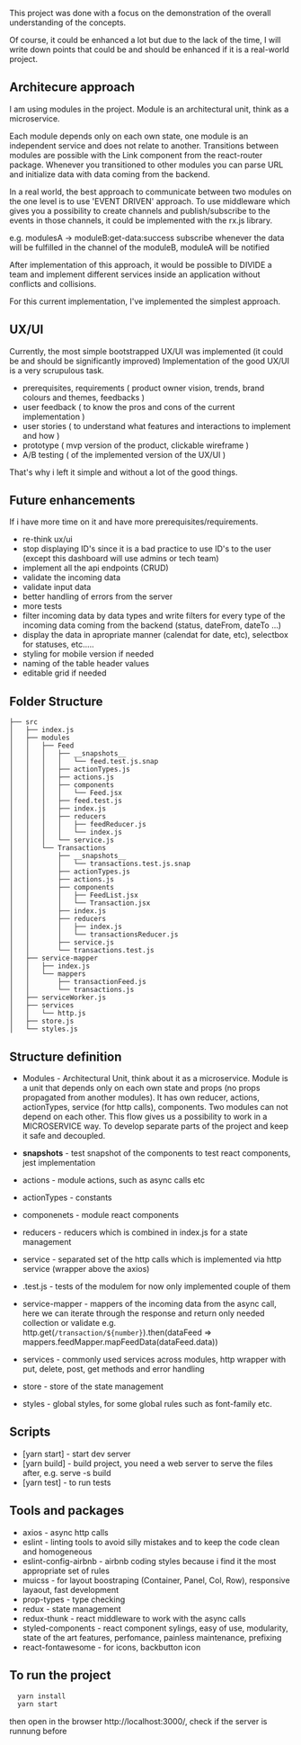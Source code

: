 This project was done with a focus on the demonstration of the overall understanding of the concepts.

Of course, it could be enhanced a lot but due to the lack of the time, I will write down points that could be and should be enhanced if it is a real-world project.

 ## Architecure approach
  
  I am using modules in the project. Module is an architectural unit, think as a microservice.

  Each module depends only on each own state, one module is an independent service and does not relate to another. Transitions between modules are possible with the Link component from the react-router package.
  Whenever you transitioned to other modules you can parse URL and initialize data with data coming from the backend.

  In a real world, the best approach to communicate between two modules on the one level is to use 'EVENT DRIVEN' approach. To use middleware which gives you a possibility to create channels and publish/subscribe to the events in those channels, it could be implemented with the rx.js library.

  e.g. modulesA -> moduleB:get-data:success subscribe
  whenever the data will be fulfilled in the channel of the moduleB, moduleA will be notified

  After implementation of this approach, it would be possible to DIVIDE a team and implement different services inside an application without conflicts and collisions.

  For this current implementation, I've implemented the simplest approach.


## UX/UI
  Currently, the most simple bootstrapped UX/UI was implemented (it could be and should be significantly improved)
  Implementation of the good UX/UI is a very scrupulous task.

  - prerequisites, requirements ( product owner vision, trends, brand colours and themes, feedbacks )
  - user feedback ( to know the pros and cons of the current implementation )
  - user stories ( to understand what features and interactions to implement and how )
  - prototype ( mvp version of the product, clickable wireframe )
  - A/B testing ( of the implemented version of the UX/UI )

  That's why i left it simple and without a lot of the good things.


## Future enhancements

  If i have more time on it and have more prerequisites/requirements.

  - re-think ux/ui
  - stop displaying ID's since it is a bad practice to use ID's to the user (except this dashboard will use admins or tech team)
  - implement all the api endpoints (CRUD)
  - validate the incoming data
  - validate input data
  - better handling of errors from the server
  - more tests
  - filter incoming data by data types and write filters for every type of the incoming data coming from the backend (status, dateFrom, dateTo ...)
  - display the data in apropriate manner (calendat for date, etc), selectbox for statuses, etc.....
  - styling for mobile version if needed
  - naming of the table header values
  - editable grid if needed


## Folder Structure

```
├── src
│   ├── index.js
│   ├── modules
│   │   ├── Feed
│   │   │   ├── __snapshots__
│   │   │   │   └── feed.test.js.snap
│   │   │   ├── actionTypes.js
│   │   │   ├── actions.js
│   │   │   ├── components
│   │   │   │   └── Feed.jsx
│   │   │   ├── feed.test.js
│   │   │   ├── index.js
│   │   │   ├── reducers
│   │   │   │   ├── feedReducer.js
│   │   │   │   └── index.js
│   │   │   └── service.js
│   │   └── Transactions
│   │       ├── __snapshots__
│   │       │   └── transactions.test.js.snap
│   │       ├── actionTypes.js
│   │       ├── actions.js
│   │       ├── components
│   │       │   ├── FeedList.jsx
│   │       │   └── Transaction.jsx
│   │       ├── index.js
│   │       ├── reducers
│   │       │   ├── index.js
│   │       │   └── transactionsReducer.js
│   │       ├── service.js
│   │       └── transactions.test.js
│   ├── service-mapper
│   │   ├── index.js
│   │   └── mappers
│   │       ├── transactionFeed.js
│   │       └── transactions.js
│   ├── serviceWorker.js
│   ├── services
│   │   └── http.js
│   ├── store.js
│   └── styles.js
```

## Structure definition

  - Modules  - Architectural Unit, think about it as a microservice. Module is a unit that depends only on each own state and props (no props propagated from another modules). It has own reducer, actions, actionTypes, service (for http calls), components. Two modules can not depend on each other. This flow gives us a possibility to work in a MICROSERVICE way. To develop separate parts of the project and keep it safe and decoupled.

  - __snapshots__ - test snapshot of the components to test react components, jest implementation
  - actions - module actions, such as async calls etc
  - actionTypes - constants
  - componenets - module react components 
  - reducers - reducers which is combined in index.js for a state management
  - service - separated set of the http calls which is implemented via http service (wrapper above the axios)
  - .test.js - tests of the modulem for now only implemented couple of them
  - service-mapper - mappers of the incoming data from the async call, here we can iterate through the response and return only needed collection or validate e.g. http.get(`/transaction/${number}`).then(dataFeed => mappers.feedMapper.mapFeedData(dataFeed.data))

  - services - commonly used services across modules, http wrapper with put, delete, post, get methods and error handling
  - store - store of the state management
  - styles - global styles, for some global rules such as font-family etc.



## Scripts

  - [yarn start] - start dev server
  - [yarn build] - build project, you need a web server to serve the files after, e.g. serve -s build
  - [yarn test] - to run tests

## Tools and packages

  - axios - async http calls
  - eslint - linting tools to avoid silly mistakes and to keep the code clean and homogeneous  
  - eslint-config-airbnb - airbnb coding styles because i find it the most appropriate set of rules
  - muicss - for layout boostraping (Container, Panel, Col, Row), responsive layaout, fast development
  - prop-types - type checking
  - redux - state management
  - redux-thunk - react middleware to work with the async calls
  - styled-components - react component sylings, easy of use, modularity, state of the art features, perfomance, painless maintenance, prefixing
  - react-fontawesome - for icons, backbutton icon

## To run the project

```sh
  yarn install
  yarn start
```
  then open in the browser http://localhost:3000/, check if the server is runnung before






